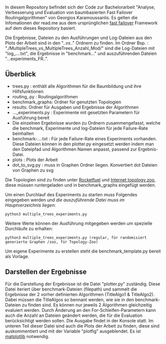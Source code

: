 In diesem Repository befindet sich der Code zur Bachelorarbeit "Analyse, Verbesserung und Evaluation von baumbasierten Fast Failover Routingalgorithmen" von Georgios Karamoussanlis.
Es gelten die Infomationen der read.me aus dem ursprünglichen [fast failover](https://gitlab.cs.univie.ac.at/ct-papers/fast-failover) Framework auf dem dieses Repository basiert.

Die Ergebnisse, Dateien zu den Ausführungen und Log-Dateien aus den Plots der Arbeit sind in den ".._vs_.." Ordnern zu finden. Im Ordner Bsp. : "./MultipleTrees_vs_MultipleTrees_Anzahl_Mod/" sind die Log-Dateien mit "log_....txt", die Ergebnisse in "benchmark..." und auszuführenden Dateien "...experiments_FR..".

## Überblick

* trees.py : enthält alle Algorithmen für die Baumbildung und ihre Hilfsfunktionen
* routing,.py : Routingalgorithmen
* benchmark_graphs: Ordner für genutzten Topologien
* results: Ordner für Ausgaben und Ergebnisse der Algorithmen
* ..._experiments.py : Experimente mit gesetzten Parametern für Ausführung bereit
* Die einzelnen Ergebnisse wurden zu Ordnern zusammengefasst, welche die benchmark, Experimente und log-Dateien für jede Failure-Rate beinhalten
* benchmark-....txt : Für jede Failure-Rate eines Experiments vorhanden. Diese Dateien können in den plotter.py eingesetzt werden indem man den Dateipfad  und Algorithmen Namen anpasst, passend zur Ergebnis-Datei.
* plots : Plots der Arbeit
* dot_to_svg.py : muss in Graphen Ordner liegen. Konvertiert dot Dateien von Graphen zu svg

Die Topologien sind zu finden unter [Rocketfuel](https://research.cs.washington.edu/networking/rocketfuel/) und [Internet topology zoo](http://www.topology-zoo.org/), diese müssen runtergeladen und in benchmark_graphs eingefügt werden.


Um einen Durchlauf des Experiments zu starten muss Folgendes eingegeben werden *und die auszuführende Datei muss im Hauptverzeichnis liegen*: 
```
python3 multiple_trees_experiments.py
```
Weitere Werte können der Ausführung mitgegeben werden um spezielle Durchläufe zu erhalten:
```
python3 multiple_trees_experiments.py (regular, für randomisiert generierte Graphen /zoo, für Topology-Zoo)
```

Um eigene Experimente zu erstellen steht die benchmark_template.py bereit als Vorlage.

## Darstellen der Ergebnisse

Für die Darstellung der Ergebnisse ist die Datei "plotter.py" zuständig. Diese Datei iteriert über benchmark-Dateien (filepath) und sammelt die Ergebnisse der 2 vorher definierten Algorithmen (TitleAlgo1 & TitleAlgo2). Dabei müssen die TitleAlgos so bennant werden, wie sie in den benchmark-Dateien zu finden sind. Es können nur jeweils 2 Algorithmen gleichzeitig evaluiert werden. Durch Änderung an den For-Schleifen-Parametern kann auch die Anzahl an Dateien geändert werden, die für die Evaluation berücksichtigt werden sollen. Die Ausgabe findet in der Konsole statt.
Im unteren Teil dieser Datei sind auch die Plots der Arbeit zu finden, diese sind auskommentiert und mit der Variable "plotfig" ausgeblendet. Es ist [matplotlib](https://matplotlib.org/stable/users/installing/index.html#installing-an-official-release) notwendig. 


